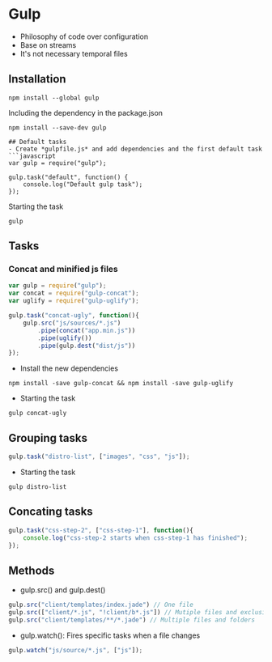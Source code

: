# Gulp

- Philosophy of code over configuration
- Base on streams
- It's not necessary temporal files

## Installation
```
npm install --global gulp
````
Including the dependency in the package.json
```
npm install --save-dev gulp

## Default tasks
- Create *gulpfile.js* and add dependencies and the first default task
```javascript
var gulp = require("gulp");

gulp.task("default", function() {
    console.log("Default gulp task");
});
```
Starting the task
```
gulp
```

## Tasks
### Concat and minified js files
```javascript
var gulp = require("gulp");
var concat = require("gulp-concat");
var uglify = require("gulp-uglify");

gulp.task("concat-ugly", function(){ 
    gulp.src("js/sources/*.js")
        .pipe(concat("app.min.js"))
        .pipe(uglify())
        .pipe(gulp.dest("dist/js"))
});
```
- Install the new dependencies
```
npm install -save gulp-concat && npm install -save gulp-uglify
```
- Starting the task
```
gulp concat-ugly
```

## Grouping tasks
```javascript
gulp.task("distro-list", ["images", "css", "js"]);
```
- Starting the task
```
gulp distro-list
```
## Concating tasks
```javascript
gulp.task("css-step-2", ["css-step-1"], function(){
    console.log("css-step-2 starts when css-step-1 has finished");
});
```

## Methods
- gulp.src() and gulp.dest()
```javascript
gulp.src("client/templates/index.jade") // One file
gulp.src(["client/*.js", "!client/b*.js"]) // Mutiple files and exclusion
gulp.src("client/templates/**/*.jade") // Multiple files and folders
```
- gulp.watch(): Fires specific tasks when a file changes
```javascript
gulp.watch("js/source/*.js", ["js"]);
```